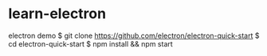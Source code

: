 # learn-electron
electron demo
$ git clone https://github.com/electron/electron-quick-start
$ cd electron-quick-start
$ npm install && npm start
